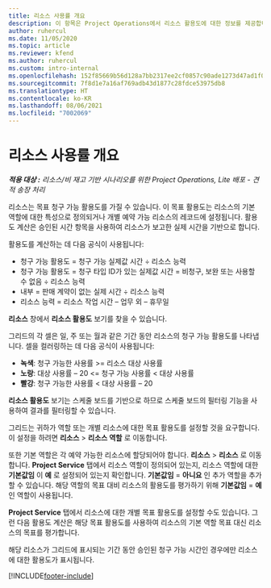 ```yaml
---
title: 리소스 사용률 개요
description: 이 항목은 Project Operations에서 리소스 활용도에 대한 정보를 제공합니다.
author: ruhercul
ms.date: 11/05/2020
ms.topic: article
ms.reviewer: kfend
ms.author: ruhercul
ms.custom: intro-internal
ms.openlocfilehash: 152f85669b56d128a7bb2317ee2cf0857c90ade1273d47ad1f0f387e00a6bbd8
ms.sourcegitcommit: 7f8d1e7a16af769adb43d1877c28fdce53975db8
ms.translationtype: HT
ms.contentlocale: ko-KR
ms.lasthandoff: 08/06/2021
ms.locfileid: "7002069"
---
```

# <a name="resource-utilization-overview"></a>리소스 사용률 개요

_**적용 대상 :** 리소스/비 재고 기반 시나리오를 위한 Project Operations, Lite 배포 - 견적 송장 처리_

리소스는 목표 청구 가능 활용도를 가질 수 있습니다. 이 목표 활용도는 리소스의 기본 역할에 대한 특성으로 정의되거나 개별 예약 가능 리소스의 레코드에 설정됩니다. 활용도 계산은 승인된 시간 항목을 사용하여 리소스가 보고한 실제 시간을 기반으로 합니다.

활용도를 계산하는 데 다음 공식이 사용됩니다:

  - 청구 가능 활용도 = 청구 가능 실제값 시간 ÷ 리소스 능력
  - 청구 가능 활용도 = 청구 타입 ID가 있는 실제값 시간 = 비청구, 보완 또는 사용할 수 없음 ÷ 리소스 능력
  - 내부 = 판매 계약이 없는 실제 시간 ÷ 리소스 능력
  - 리소스 능력 = 리소스 작업 시간 – 업무 외 – 휴무일

**리소스** 창에서 **리소스 활용도** 보기를 찾을 수 있습니다.

그리드의 각 셀은 일, 주 또는 월과 같은 기간 동안 리소스의 청구 가능 활용도를 나타냅니다. 셀을 컬러링하는 데 다음 공식이 사용됩니다:

  - **녹색**: 청구 가능한 사용률 >= 리소스 대상 사용률
  - **노랑**: 대상 사용률 – 20 <= 청구 가능 사용률 < 대상 사용률
  - **빨강**: 청구 가능한 사용률 < 대상 사용률 – 20

**리소스 활용도** 보기는 스케줄 보드를 기반으로 하므로 스케줄 보드의 필터링 기능을 사용하여 결과를 필터링할 수 있습니다.

그리드는 귀하가 역할 또는 개별 리소스에 대한 목표 활용도를 설정할 것을 요구합니다. 이 설정을 하려면 **리소스** > **리소스 역할** 로 이동합니다.

또한 기본 역할은 각 예약 가능한 리소스에 할당되어야 합니다. **리소스** > **리소스** 로 이동합니다. **Project Service** 탭에서 리소스 역할이 정의되어 있는지, 리소스 역할에 대한 **기본값임** 이 **예** 로 설정되어 있는지 확인합니다. **기본값임** = **아니요** 인 추가 역할을 추가할 수 있습니다. 해당 역할의 목표 대비 리소스의 활용도를 평가하기 위해 **기본값임** = **예** 인 역할이 사용됩니다.

**Project Service** 탭에서 리소스에 대한 개별 목표 활용도를 설정할 수도 있습니다. 그런 다음 활용도 계산은 해당 목표 활용도를 사용하여 리소스의 기본 역할 목표 대신 리소스의 목표를 평가합니다.

해당 리소스가 그리드에 표시되는 기간 동안 승인된 청구 가능 시간인 경우에만 리소스에 대한 활용도가 표시됩니다.


[!INCLUDE[footer-include](../includes/footer-banner.md)]